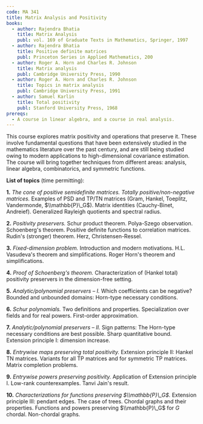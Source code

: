 ```yaml
---
code: MA 341
title: Matrix Analysis and Positivity  
books:
  - author: Rajendra Bhatia
    title: Matrix Analysis
    publ: vol. 169 of Graduate Texts in Mathematics, Springer, 1997
  - author: Rajendra Bhatia
    title: Positive definite matrices
    publ: Princeton Series in Applied Mathematics, 200
  - author: Roger A. Horn and Charles R. Johnson
    title: Matrix analysis
    publ: Cambridge University Press, 1990
  - author: Roger A. Horn and Charles R. Johnson
    title: Topics in matrix analysis
    publ: Cambridge University Press, 1991
  - author: Samuel Karlin
    title: Total positivity
    publ: Stanford University Press, 1968
prereqs:
  - A course in linear algebra, and a course in real analysis.
---
```


This course explores matrix positivity and operations that preserve it. These involve fundamental questions that have been extensively studied in the mathematics literature over the past century, and are still being studied owing to modern applications to high-dimensional covariance estimation. The course will bring together techniques from different areas: analysis, linear algebra, combinatorics, and symmetric functions.

__List of topics__ (time permitting):

__1.__ _The cone of positive semidefinite matrices. Totally positive/non-negative matrices._
Examples of PSD and TP/TN matrices (Gram, Hankel, Toeplitz, Vandermonde, $\\mathbb{P}\_G$). Matrix identities (Cauchy-Binet, Andreief). Generalized Rayleigh quotients and spectral radius.

__2.__ _Positivity preservers._
Schur product theorem. Polya-Szego observation. Schoenberg's theorem. Positive definite functions to correlation matrices. Rudin's (stronger) theorem. Herz, Christensen-Ressel. 

__3.__ _Fixed-dimension problem._
Introduction and modern motivations. H.L. Vasudeva's theorem and simplifications. Roger Horn's theorem and simplifications.

__4.__ _Proof of Schoenberg's theorem._
Characterization of (Hankel total) positivity preservers in the dimension-free setting.

__5.__ _Analytic/polynomial preservers – I._
Which coefficients can be negative? Bounded and unbounded domains: Horn-type necessary conditions.

__6.__ _Schur polynomials._
Two definitions and properties. Specialization over fields and for real powers. First-order approximation.

__7.__ _Analytic/polynomial preservers – II._
Sign patterns: The Horn-type necessary conditions are best possible. Sharp quantitative bound. Extension principle I: dimension increase.

__8.__ _Entrywise maps preserving total positivity._
Extension principle II: Hankel TN matrices. Variants for all TP matrices and for symmetric TP matrices. Matrix completion problems.

__9.__ _Entrywise powers preserving positivity._
Application of Extension principle I. Low-rank counterexamples. Tanvi Jain's result.

__10.__ _Characterizations for functions preserving $\\mathbb{P}\_G$._
Extension principle III: pendant edges. The case of trees. Chordal graphs and their properties. Functions and powers preserving $\\mathbb{P}\_G$ for $G$ chordal. Non-chordal graphs.

